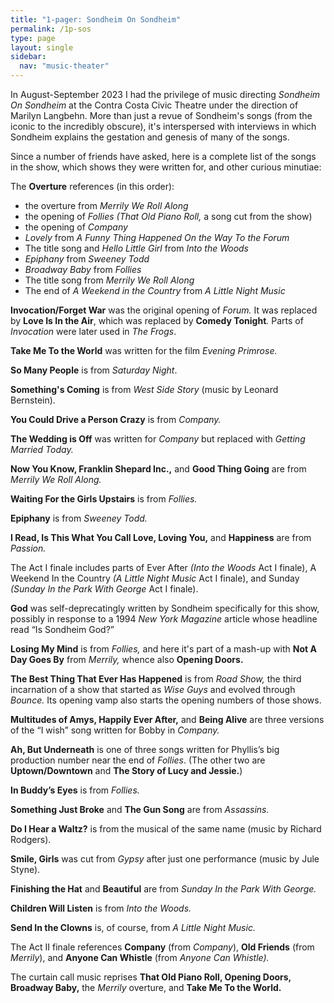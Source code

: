 ```yaml
---
title: "1-pager: Sondheim On Sondheim"
permalink: /1p-sos
type: page
layout: single
sidebar:
  nav: "music-theater"
---
```


In August-September 2023 I had the privilege of music directing
_Sondheim On Sondheim_ at the Contra Costa Civic Theatre under the
direction of Marilyn Langbehn.  More than just a revue of Sondheim's
songs (from the iconic to the incredibly obscure), it's interspersed
with interviews in which Sondheim explains the gestation and genesis
of many of the songs.

Since a number of friends have asked, here is a complete list of the
songs in the show, which shows they were written for, and other
curious minutiae:



The **Overture** references (in this order):

- the overture from _Merrily We Roll Along_
- the opening of _Follies (That Old Piano Roll,_ a song cut from the show)
- the opening of _Company_
- _Lovely_ from _A Funny Thing Happened On the Way To the Forum_
- The title song and _Hello Little Girl_ from _Into the Woods_
- _Epiphany_ from _Sweeney Todd_
- _Broadway Baby_ from _Follies_
- The title song from _Merrily We Roll Along_
- The end of _A Weekend in the Country_ from _A Little Night Music_

**Invocation/Forget War** was the original opening of _Forum._ It was replaced by **Love Is In the Air**, which was replaced by **Comedy Tonight**_._ Parts of _Invocation_ were later used in _The Frogs_.

**Take Me To the World** was written for the film _Evening Primrose._

**So Many People** is from _Saturday Night_.

**Something's Coming** is from _West Side Story_ (music by Leonard Bernstein).

**You Could Drive a Person Crazy** is from _Company._

**The Wedding is Off** was written for _Company_ but replaced with _Getting Married Today._

**Now You Know, Franklin Shepard Inc.,** and **Good Thing Going** are from _Merrily We Roll Along._

**Waiting For the Girls Upstairs** is from _Follies._

**Epiphany** is from _Sweeney Todd._

**I Read, Is This What You Call Love, Loving You,** and **Happiness** are from _Passion._

The Act I finale includes parts of Ever After _(Into the Woods_ Act I finale), A Weekend In the Country _(A Little Night Music_ Act I finale), and Sunday _(Sunday In the Park With George_ Act I finale).

**God** was self-deprecatingly written by Sondheim specifically for this show, possibly in response to a 1994 _New York Magazine_ article whose headline read “Is Sondheim God?”

**Losing My Mind** is from _Follies,_ and here it's part of a mash-up with **Not A Day Goes By** from _Merrily,_ whence also **Opening Doors.**

**The Best Thing That Ever Has Happened** is from _Road Show,_ the third incarnation of a show that started as _Wise Guys_ and evolved through _Bounce._ Its opening vamp also starts the opening numbers of those shows.

**Multitudes of Amys, Happily Ever After,** and **Being Alive** are three versions of the “I wish” song written for Bobby in _Company._

**Ah, But Underneath** is one of three songs written for Phyllis’s big production number near the end of _Follies_. (The other two are **Uptown/Downtown** and **The Story of Lucy and Jessie.**)

**In Buddy’s Eyes** is from _Follies._

**Something Just Broke** and **The Gun Song** are from _Assassins._

**Do I Hear a Waltz?** is from the musical of the same name (music by Richard Rodgers).

**Smile, Girls** was cut from _Gypsy_ after just one performance (music by Jule Styne).

**Finishing the Hat** and **Beautiful** are from _Sunday In the Park With George._

**Children Will Listen** is from _Into the Woods._

**Send In the Clowns** is, of course, from _A Little Night Music._

The Act II finale references **Company** (from _Company_), **Old Friends** (from _Merrily_), and **Anyone Can Whistle** (from _Anyone Can Whistle)._

The curtain call music reprises **That Old Piano Roll, Opening Doors, Broadway Baby,** the _Merrily_ overture, and **Take Me To the World.**

